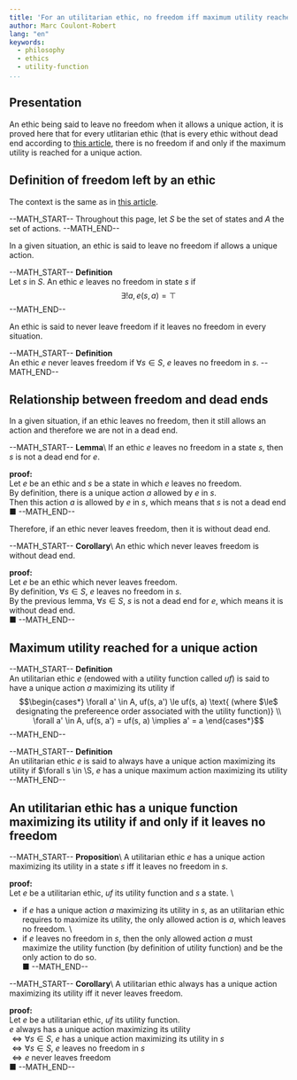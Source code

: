 ```yaml
---
title: 'For an utilitarian ethic, no freedom iff maximum utility reached for a unique action'
author: Marc Coulont-Robert
lang: "en"
keywords:
  - philosophy
  - ethics
  - utility-function
...
```



## Presentation

An ethic being said to leave no freedom when it allows a unique action, it is proved here that for every utlitarian ethic (that is every ethic without dead end according to [this article](https://leibnizproject.com/Articles/every_ethic_without_dead_end_is_utilitarian.html), there is no freedom if and only if the maximum utility is reached for a unique action.


## Definition of freedom left by an ethic

The context is the same as in [this article](https://leibnizproject.com/Articles/every_ethic_without_dead_end_is_utilitarian.html).

--MATH_START--
Throughout this page, let $S$ be the set of states and $A$ the set of actions.
--MATH_END--

[//]: # (2-8)

In a given situation, an ethic is said to leave no freedom if allows a unique action.

--MATH_START--
$\mathbf{Definition}$\
Let $s$ in $S$. An ethic $e$ leaves no freedom in state $s$ if
$$\exists! a, e(s, a) = ⊤$$
--MATH_END--

[//]: # (10-11)

An ethic is said to never leave freedom if it leaves no freedom in every situation.

--MATH_START--
$\mathbf{Definition}$\
An ethic $e$ never leaves freedom if $\forall s \in S$, $e$ leaves no freedom in $s$.
--MATH_END--

[//]: # (13-14)


## Relationship between freedom and dead ends

In a given situation, if an ethic leaves no freedom, then it still allows an action and therefore we are not in a dead end.

--MATH_START--
$\mathbf{Lemma}$\ 
If an ethic $e$ leaves no freedom in a state $s$, then $s$ is not a dead end for $e$.

$\mathbf{proof:}$\
Let $e$ be an ethic and $s$ be a state in which $e$ leaves no freedom. \
By definition, there is a unique action $a$ allowed by $e$ in $s$. \
Then this action $a$ is allowed by $e$ in $s$, which means that $s$ is not a dead end \
■
--MATH_END--

[//]: # (16-24)

Therefore, if an ethic never leaves freedom, then it is without dead end.

--MATH_START--
$\mathbf{Corollary}$\ 
An ethic which never leaves freedom is without dead end.

$\mathbf{proof:}$\
Let $e$ be an ethic which never leaves freedom. \
By definition, $\forall s \in S$, $e$ leaves no freedom in $s$. \
By the previous lemma, $\forall s \in S$, $s$ is not a dead end for $e$, which means it is without dead end. \
■
--MATH_END--

[//]: # (26-31)


## Maximum utility reached for a unique action

--MATH_START--
$\mathbf{Definition}$\
An utilitarian ethic $e$ (endowed with a utility function called $uf$) is said to have a unique action $a$ maximizing its utility if
$$\begin{cases*}
  \forall a' \in A, uf(s, a') \le uf(s, a) \text{ (where $\le$ designating the prefereence order associated with the utility function)} \\
  \forall a' \in A, uf(s, a') = uf(s, a) \implies a' = a
\end{cases*}$$
--MATH_END--

[//]: # (33-36)

--MATH_START--
$\mathbf{Definition}$\
An utilitarian ethic $e$ is said to always have a unique action maximizing its utility if $\forall s \in \S, $e$ has a unique maximum action maximizing its utility
--MATH_END--

[//]: # (38-41)


## An utilitarian ethic has a unique function maximizing its utility if and only if it leaves no freedom

--MATH_START--
$\mathbf{Proposition}$\ 
A utilitarian ethic $e$ has a unique action maximizing its utility in a state $s$ iff it leaves no freedom in $s$.

$\mathbf{proof:}$\
Let $e$ be a utilitarian ethic, $uf$ its utility function and $s$ a state. \
- if $e$ has a unique action $a$ maximizing its utility in $s$, as an utilitarian ethic requires to maximize its utility, the only allowed action is $a$, which leaves no freedom. \
- if $e$ leaves no freedom in $s$, then the only allowed action $a$ must maximize the utility function (by definition of utility function) and be the only action to do so. \
■
--MATH_END--

[//]: # (43-79)

--MATH_START--
$\mathbf{Corollary}$\ 
A utilitarian ethic always has a unique action maximizing its utility iff it never leaves freedom.

$\mathbf{proof:}$\
Let $e$ be a utilitarian ethic, $uf$ its utility function. \
$e$ always has a unique action maximizing its utility \
$\iff \forall s \in S$, $e$ has a unique action maximizing its utility in $s$ \
$\iff \forall s \in S$, $e$ leaves no freedom in $s$ \
$\iff e$ never leaves freedom \
■
--MATH_END--

[//]: # (81-93)
